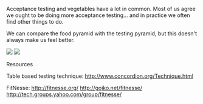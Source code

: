Acceptance testing and vegetables have a lot in common. Most of us agree we ought to be doing more acceptance testing... and in practice we often find other things to do. 

We can compare the food pyramid with the testing pyramid, but this doesn't always make us feel better.

<img src="http://cdn.ttgtmedia.com/rms/onlineImages/sSoftwareQuality_testautomation_strategy.jpg">
<img src="http://upload.wikimedia.org/wikipedia/commons/6/6d/USDA_Food_Pyramid.gif">




Resources

Table based testing technique:
http://www.concordion.org/Technique.html

FitNesse:
http://fitnesse.org/
http://gojko.net/fitnesse/
http://tech.groups.yahoo.com/group/fitnesse/



